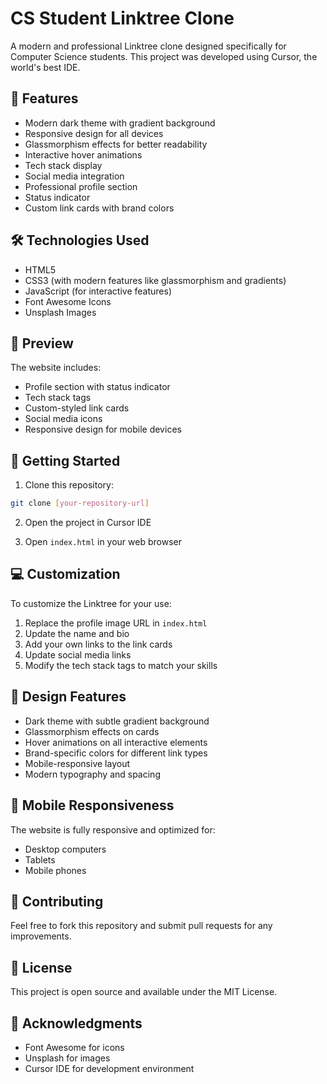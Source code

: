 # CS Student Linktree Clone

A modern and professional Linktree clone designed specifically for Computer Science students. This project was developed using Cursor, the world's best IDE.

## 🌟 Features

- Modern dark theme with gradient background
- Responsive design for all devices
- Glassmorphism effects for better readability
- Interactive hover animations
- Tech stack display
- Social media integration
- Professional profile section
- Status indicator
- Custom link cards with brand colors

## 🛠️ Technologies Used

- HTML5
- CSS3 (with modern features like glassmorphism and gradients)
- JavaScript (for interactive features)
- Font Awesome Icons
- Unsplash Images

## 📱 Preview

The website includes:
- Profile section with status indicator
- Tech stack tags
- Custom-styled link cards
- Social media icons
- Responsive design for mobile devices

## 🚀 Getting Started

1. Clone this repository:
```bash
git clone [your-repository-url]
```

2. Open the project in Cursor IDE

3. Open `index.html` in your web browser

## 💻 Customization

To customize the Linktree for your use:

1. Replace the profile image URL in `index.html`
2. Update the name and bio
3. Add your own links to the link cards
4. Update social media links
5. Modify the tech stack tags to match your skills

## 🎨 Design Features

- Dark theme with subtle gradient background
- Glassmorphism effects on cards
- Hover animations on all interactive elements
- Brand-specific colors for different link types
- Mobile-responsive layout
- Modern typography and spacing

## 📱 Mobile Responsiveness

The website is fully responsive and optimized for:
- Desktop computers
- Tablets
- Mobile phones

## 🤝 Contributing

Feel free to fork this repository and submit pull requests for any improvements.

## 📄 License

This project is open source and available under the MIT License.

## 🙏 Acknowledgments

- Font Awesome for icons
- Unsplash for images
- Cursor IDE for development environment 